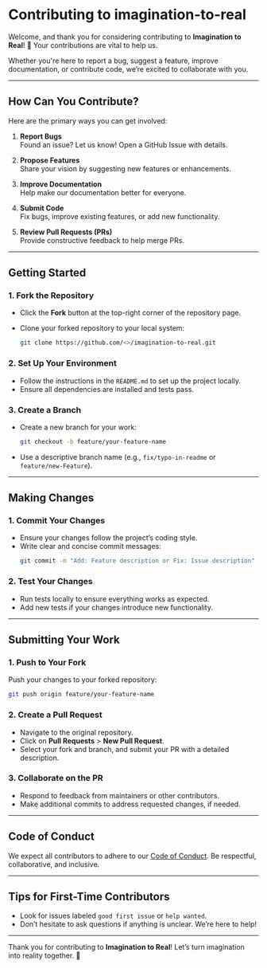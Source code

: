
# Contributing to **imagination-to-real**

Welcome, and thank you for considering contributing to **Imagination to Real**! 🚀 Your contributions are vital to help us.

Whether you're here to report a bug, suggest a feature, improve documentation, or contribute code, we’re excited to collaborate with you.

---

## **How Can You Contribute?**

Here are the primary ways you can get involved:  
1. **Report Bugs**  
   Found an issue? Let us know! Open a GitHub Issue with details.

2. **Propose Features**  
   Share your vision by suggesting new features or enhancements.

3. **Improve Documentation**  
   Help make our documentation better for everyone.

4. **Submit Code**  
   Fix bugs, improve existing features, or add new functionality.

5. **Review Pull Requests (PRs)**  
   Provide constructive feedback to help merge PRs.

---

## **Getting Started**

### **1. Fork the Repository**
- Click the **Fork** button at the top-right corner of the repository page.
- Clone your forked repository to your local system:  

  ```bash
  git clone https://github.com/<>/imagination-to-real.git
  ```

### **2. Set Up Your Environment**
- Follow the instructions in the `README.md` to set up the project locally.
- Ensure all dependencies are installed and tests pass.

### **3. Create a Branch**
- Create a new branch for your work:  
  ```bash
  git checkout -b feature/your-feature-name
  ```
- Use a descriptive branch name (e.g., `fix/typo-in-readme` or `feature/new-Feature`).

---

## **Making Changes**

### **1. Commit Your Changes**
- Ensure your changes follow the project’s coding style.
- Write clear and concise commit messages:  
  ```bash
  git commit -m "Add: Feature description or Fix: Issue description"
  ```

### **2. Test Your Changes**
- Run tests locally to ensure everything works as expected.
- Add new tests if your changes introduce new functionality.

---

## **Submitting Your Work**

### **1. Push to Your Fork**
Push your changes to your forked repository:  
```bash
git push origin feature/your-feature-name
```

### **2. Create a Pull Request**
- Navigate to the original repository.
- Click on **Pull Requests** > **New Pull Request**.
- Select your fork and branch, and submit your PR with a detailed description.

### **3. Collaborate on the PR**
- Respond to feedback from maintainers or other contributors.
- Make additional commits to address requested changes, if needed.

---

## **Code of Conduct**
We expect all contributors to adhere to our [Code of Conduct](CODE_OF_CONDUCT.md). Be respectful, collaborative, and inclusive.

---

## **Tips for First-Time Contributors**

- Look for issues labeled `good first issue` or `help wanted`.
- Don’t hesitate to ask questions if anything is unclear. We’re here to help!

---

Thank you for contributing to **Imagination to Real**! Let’s turn imagination into reality together. 🌟  
